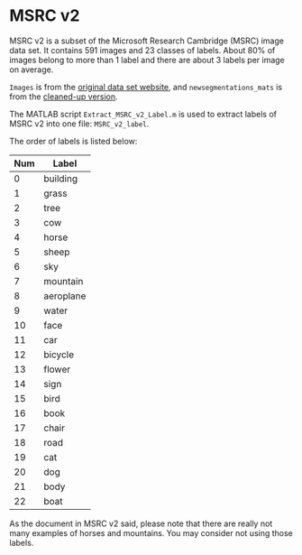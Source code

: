 # MSRC v2

MSRC v2 is a subset of the Microsoft Research Cambridge (MSRC) image data set. It contains 591 images and 23 classes of labels. About 80% of images belong to more than 1 label and there are about 3 labels per image on average.

`Images` is from the [original data set website](https://www.microsoft.com/en-us/research/project/image-understanding/), and `newsegmentations_mats` is from the [cleaned-up version](http://www.cs.cmu.edu/~tmalisie/projects/bmvc07/).

The MATLAB script `Extract_MSRC_v2_Label.m` is used to extract labels of MSRC v2 into one file: `MSRC_v2_label`.

The order of labels is listed below:

| Num | Label     |
| --- | --------- |
| 0   | building  |
| 1   | grass     |
| 2   | tree      |
| 3   | cow       |
| 4   | horse     |
| 5   | sheep     |
| 6   | sky       |
| 7   | mountain  |
| 8   | aeroplane |
| 9   | water     |
| 10  | face      |
| 11  | car       |
| 12  | bicycle   |
| 13  | flower    |
| 14  | sign      |
| 15  | bird      |
| 16  | book      |
| 17  | chair     |
| 18  | road      |
| 19  | cat       |
| 20  | dog       |
| 21  | body      |
| 22  | boat      |

As the document in MSRC v2 said, please note that there are really not many examples of horses and mountains. You may consider not using those labels.